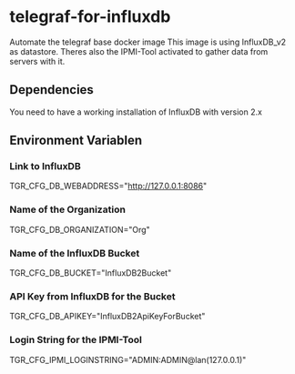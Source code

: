 # telegraf-for-influxdb
Automate the telegraf base docker image
This image is using InfluxDB_v2 as datastore.
Theres also the IPMI-Tool activated to gather data from servers with it.

## Dependencies
You need to have a working installation of InfluxDB with version 2.x

## Environment Variablen

### Link to InfluxDB
TGR_CFG_DB_WEBADDRESS="http://127.0.0.1:8086"

### Name of the Organization
TGR_CFG_DB_ORGANIZATION="Org"

### Name of the InfluxDB Bucket
TGR_CFG_DB_BUCKET="InfluxDB2Bucket"

### API Key from InfluxDB for the Bucket
TGR_CFG_DB_APIKEY="InfluxDB2ApiKeyForBucket"

### Login String for the IPMI-Tool
TGR_CFG_IPMI_LOGINSTRING="ADMIN:ADMIN@lan(127.0.0.1)"

